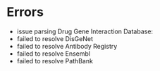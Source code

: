 # Errors

- issue parsing Drug Gene Interaction Database: 
- failed to resolve DisGeNet
- failed to resolve Antibody Registry
- failed to resolve Ensembl
- failed to resolve PathBank